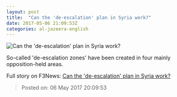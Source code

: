 ```yaml
---
layout: post
title:  "Can the 'de-escalation' plan in Syria work?"
date: 2017-05-06 21:09:53Z
categories: al-jazeera-english
---
```


![Can the 'de-escalation' plan in Syria work?](http://www.aljazeera.com/mritems/Images/2017/5/6/8ae6af2b95734064967e2b4fea32acd1_18.jpg)

So-called 'de-escalation zones' have been created in four mainly opposition-held areas.


Full story on F3News: [Can the 'de-escalation' plan in Syria work?](http://www.f3nws.com/n/tyzYJC)

> Posted on: 06 May 2017 20:09:53
